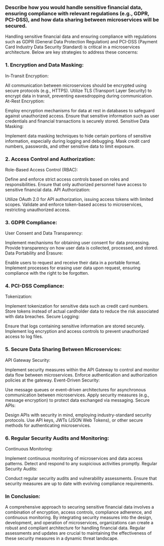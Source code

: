 ### Describe how you would handle sensitive financial data, ensuring compliance with relevant regulations (e.g., GDPR, PCI-DSS), and how data sharing between microservices will be secured.

Handling sensitive financial data and ensuring compliance with regulations such as GDPR (General Data Protection Regulation) and PCI-DSS (Payment Card Industry Data Security Standard) is critical in a microservices architecture. Below are key strategies to address these concerns:

### 1. Encryption and Data Masking:
In-Transit Encryption:

All communication between microservices should be encrypted using secure protocols (e.g., HTTPS).
Utilize TLS (Transport Layer Security) to encrypt data in transit, preventing eavesdropping during communication.
At-Rest Encryption:

Employ encryption mechanisms for data at rest in databases to safeguard against unauthorized access.
Ensure that sensitive information such as user credentials and financial transactions is securely stored.
Sensitive Data Masking:

Implement data masking techniques to hide certain portions of sensitive information, especially during logging and debugging.
Mask credit card numbers, passwords, and other sensitive data to limit exposure.
### 2. Access Control and Authorization:
Role-Based Access Control (RBAC):

Define and enforce strict access controls based on roles and responsibilities.
Ensure that only authorized personnel have access to sensitive financial data.
API Authorization:

Utilize OAuth 2.0 for API authorization, issuing access tokens with limited scopes.
Validate and enforce token-based access to microservices, restricting unauthorized access.
### 3. GDPR Compliance:
User Consent and Data Transparency:

Implement mechanisms for obtaining user consent for data processing.
Provide transparency on how user data is collected, processed, and stored.
Data Portability and Erasure:

Enable users to request and receive their data in a portable format.
Implement processes for erasing user data upon request, ensuring compliance with the right to be forgotten.
### 4. PCI-DSS Compliance:
Tokenization:

Implement tokenization for sensitive data such as credit card numbers.
Store tokens instead of actual cardholder data to reduce the risk associated with data breaches.
Secure Logging:

Ensure that logs containing sensitive information are stored securely.
Implement log encryption and access controls to prevent unauthorized access to log files.
### 5. Secure Data Sharing Between Microservices:
API Gateway Security:

Implement security measures within the API Gateway to control and monitor data flow between microservices.
Enforce authentication and authorization policies at the gateway.
Event-Driven Security:

Use message queues or event-driven architectures for asynchronous communication between microservices.
Apply security measures (e.g., message encryption) to protect data exchanged via messaging.
Secure APIs:

Design APIs with security in mind, employing industry-standard security protocols.
Use API keys, JWTs (JSON Web Tokens), or other secure methods for authenticating microservices.
### 6. Regular Security Audits and Monitoring:
Continuous Monitoring:

Implement continuous monitoring of microservices and data access patterns.
Detect and respond to any suspicious activities promptly.
Regular Security Audits:

Conduct regular security audits and vulnerability assessments.
Ensure that security measures are up to date with evolving compliance requirements.
### In Conclusion:
A comprehensive approach to securing sensitive financial data involves a combination of encryption, access controls, compliance adherence, and continuous monitoring. By integrating security measures into the design, development, and operation of microservices, organizations can create a robust and compliant architecture for handling financial data. Regular assessments and updates are crucial to maintaining the effectiveness of these security measures in a dynamic threat landscape.
